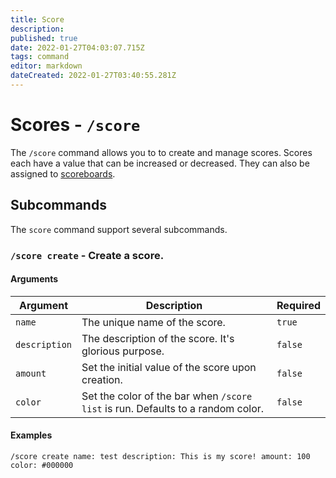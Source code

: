 ```yaml
---
title: Score
description: 
published: true
date: 2022-01-27T04:03:07.715Z
tags: command
editor: markdown
dateCreated: 2022-01-27T03:40:55.281Z
---
```


# Scores - `/score`

The `/score` command allows you to to create and manage scores. Scores each have a value that can be increased or decreased. They can also be assigned to [scoreboards](/commands/scoreboards).

## **Subcommands**

The `score` command support several subcommands.

### `/score create` - Create a score.

#### Arguments

| Argument | Description | Required |
|----------|-------------|----------|
| `name` | The unique name of the score. | `true` |
| `description` | The description of the score. It's glorious purpose. | `false` |
| `amount` | Set the initial value of the score upon creation. | `false` |
| `color` | Set the color of the bar when `/score list` is run. Defaults to a random color. | `false` |

#### Examples

```
/score create name: test description: This is my score! amount: 100 color: #000000
```


